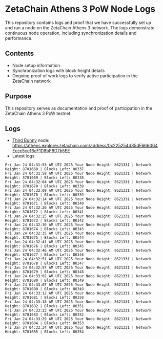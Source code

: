 # ZetaChain Athens 3 PoW Node Logs
This repository contains logs and proof that we have successfully set up and run a node on the ZetaChain Athens 3 network. The logs demonstrate continuous node operation, including synchronization details and performance.

## Contents
- Node setup information
- Synchronization logs with block height details
- Ongoing proof of work logs to verify active participation in the ZetaChain network

## Purpose
This repository serves as documentation and proof of participation in the ZetaChain Athens 3 PoW testnet.

## Logs

- [Third Bunny](https://thirdbunny.xyz/) node: https://athens.explorer.zetachain.com/address/0x225254d35dE666064Eccc5ce16eF1D8bF8D7b5EE
- Latest logs:
```
Fri Jan 24 04:31:53 AM UTC 2025 Your Node Height: 8621331 | Network Height: 8701668 | Blocks Left: 80337
Fri Jan 24 04:31:58 AM UTC 2025 Your Node Height: 8621331 | Network Height: 8701669 | Blocks Left: 80338
Fri Jan 24 04:32:04 AM UTC 2025 Your Node Height: 8621331 | Network Height: 8701670 | Blocks Left: 80339
Fri Jan 24 04:32:09 AM UTC 2025 Your Node Height: 8621331 | Network Height: 8701670 | Blocks Left: 80339
Fri Jan 24 04:32:14 AM UTC 2025 Your Node Height: 8621331 | Network Height: 8701671 | Blocks Left: 80340
Fri Jan 24 04:32:20 AM UTC 2025 Your Node Height: 8621331 | Network Height: 8701672 | Blocks Left: 80341
Fri Jan 24 04:32:25 AM UTC 2025 Your Node Height: 8621331 | Network Height: 8701673 | Blocks Left: 80342
Fri Jan 24 04:32:30 AM UTC 2025 Your Node Height: 8621331 | Network Height: 8701674 | Blocks Left: 80343
Fri Jan 24 04:32:35 AM UTC 2025 Your Node Height: 8621331 | Network Height: 8701675 | Blocks Left: 80344
Fri Jan 24 04:32:41 AM UTC 2025 Your Node Height: 8621331 | Network Height: 8701676 | Blocks Left: 80345
Fri Jan 24 04:32:46 AM UTC 2025 Your Node Height: 8621331 | Network Height: 8701677 | Blocks Left: 80346
Fri Jan 24 04:32:51 AM UTC 2025 Your Node Height: 8621331 | Network Height: 8701678 | Blocks Left: 80347
Fri Jan 24 04:32:57 AM UTC 2025 Your Node Height: 8621331 | Network Height: 8701679 | Blocks Left: 80348
Fri Jan 24 04:33:02 AM UTC 2025 Your Node Height: 8621331 | Network Height: 8701680 | Blocks Left: 80349
Fri Jan 24 04:33:07 AM UTC 2025 Your Node Height: 8621331 | Network Height: 8701680 | Blocks Left: 80349
Fri Jan 24 04:33:12 AM UTC 2025 Your Node Height: 8621331 | Network Height: 8701681 | Blocks Left: 80350
Fri Jan 24 04:33:18 AM UTC 2025 Your Node Height: 8621331 | Network Height: 8701682 | Blocks Left: 80351
Fri Jan 24 04:33:23 AM UTC 2025 Your Node Height: 8621331 | Network Height: 8701683 | Blocks Left: 80352
Fri Jan 24 04:33:29 AM UTC 2025 Your Node Height: 8621331 | Network Height: 8701684 | Blocks Left: 80353
Fri Jan 24 04:33:34 AM UTC 2025 Your Node Height: 8621331 | Network Height: 8701685 | Blocks Left: 80354
```
